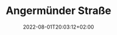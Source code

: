 ---
title: "Angermünder Straße"
date: 2022-08-01T20:03:12+02:00
draft: false
featured_image: 1-23-02.jpg
menu:
  main:
    weight: 15

---